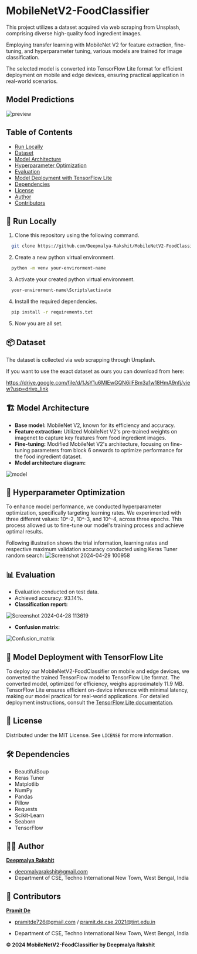 
# MobileNetV2-FoodClassifier

This project utilizes a dataset acquired via web scraping from Unsplash, comprising diverse high-quality food ingredient images.

Employing transfer learning with MobileNet V2 for feature extraction, fine-tuning, and hyperparameter tuning, various models are trained for image classification.

The selected model is converted into TensorFlow Lite format for efficient deployment on mobile and edge devices, ensuring practical application in real-world scenarios.


## Model Predictions
![preview](https://github.com/Pramit726/MobileNetV2-FoodClassifier/assets/149934842/3a2b773f-07d2-4033-93ee-03cc25cba8a5)

## Table of Contents

- [Run Locally](#🏃-run-locally)
- [Dataset](#📦dataset)
- [Model Architecture](#🏗️-model-architecture)
- [Hyperparameter Optimization](#🧠-hyperparameter-optimization)
- [Evaluation](#📊-evaluation)
- [Model Deployment with TensorFlow Lite](#📱-model-deployment-with-tensorflow-lite)
- [Dependencies](#🛠️-dependencies)
- [License](#📄-license)
- [Author](#🧑‍💻-author)
- [Contributors](#🤝-contributors)



## 🏃 Run Locally

1. Clone this repository using the following command.
```bash
  git clone https://github.com/Deepmalya-Rakshit/MobileNetV2-FoodClassifier.git
```

2. Create a new python virtual environment.

```bash
  python -m venv your-envirorment-name
```
3. Activate your created python virtual environment.

```bash
  your-envirorment-name\Scripts\activate
```

4. Install the required dependencies.

```bash
  pip install -r requirements.txt
```
5. Now you are all set.

    
## 📦 Dataset

The dataset is collected via web scrapping through Unsplash.

If you want to use the exact dataset as ours you can download from here:

https://drive.google.com/file/d/1JsY1u6MIEwGQN6ilFBm3a1w18HmA9nfj/view?usp=drive_link

## 🏗️ Model Architecture

- **Base model:** MobileNet V2, known for its efficiency and accuracy.
- **Feature extraction:** Utilized MobileNet V2's pre-trained weights on imagenet to capture key features from food ingredient images.
- **Fine-tuning:** Modified MobileNet V2's architecture, focusing on fine-tuning parameters from block 6 onwards to optimize performance for the food ingredient dataset.
- **Model architecture diagram:**

![model](https://github.com/Pramit726/MobileNetV2-FoodClassifier/assets/149934842/bf79373b-9634-4d38-8ae6-427fb036955b)

## 🧠 Hyperparameter Optimization

To enhance model performance, we conducted hyperparameter optimization, specifically targeting learning rates. We experimented with three different values: 10^-2, 10^-3, and 10^-4, across three epochs. This process allowed us to fine-tune our model's training process and achieve optimal results.

Following illustration shows the trial information, learning rates and respective maximum validation accuracy conducted using Keras Tuner random search:
![Screenshot 2024-04-29 100958](https://github.com/Pramit726/MobileNetV2-FoodClassifier/assets/149934842/604af5af-8bda-434c-bfea-268c131613c9)


## 📊 Evaluation

- Evaluation conducted on test data.
- Achieved accuracy: 93.14%.
- **Classification report:**
  
![Screenshot 2024-04-28 113619](https://github.com/Pramit726/MobileNetV2-FoodClassifier/assets/149934842/2d89db7c-42c2-450f-bea4-5c23ed6cca18)


- **Confusion matrix:**

![Confusion_matrix](https://github.com/Pramit726/MobileNetV2-FoodClassifier/assets/149934842/d26da6db-5947-404f-8c17-28f5a6958f79)

## 📱 Model Deployment with TensorFlow Lite

To deploy our MobileNetV2-FoodClassifier on mobile and edge devices, we converted the trained TensorFlow model to TensorFlow Lite format. The converted model, optimized for efficiency, weighs approximately 11.9 MB. TensorFlow Lite ensures efficient on-device inference with minimal latency, making our model practical for real-world applications. For detailed deployment instructions, consult the [TensorFlow Lite documentation](https://www.tensorflow.org/lite/guide).


## 📄 License
Distributed under the MIT License. See `LICENSE` for more information.

## 🛠️ Dependencies

- BeautifulSoup
- Keras Tuner
- Matplotlib
- NumPy
- Pandas
- Pillow
- Requests
- Scikit-Learn
- Seaborn
- TensorFlow

## 🧑‍💻 Author

**[Deepmalya Rakshit](https://github.com/Deepmalya-Rakshit)**
- deepmalyarakshit@gmail.com
-  Department of CSE, Techno International New Town, West Bengal, India

## 🤝 Contributors

**[Pramit De](https://github.com/Pramit726)**  
- pramitde726@gmail.com / pramit.de.cse.2021@tint.edu.in 

- Department of CSE, Techno International New Town, West Bengal, India 

**© 2024 MobileNetV2-FoodClassifier by Deepmalya Rakshit** 